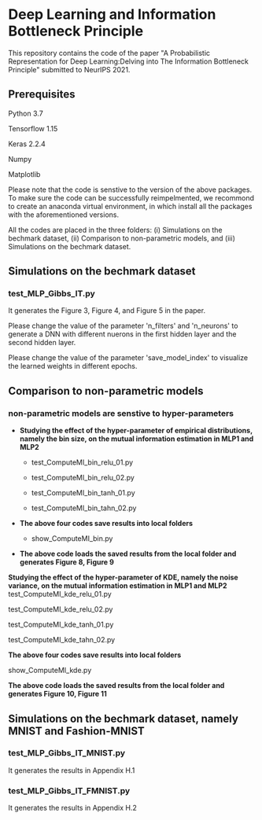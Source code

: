 
# Deep Learning and Information Bottleneck Principle
This repository contains the code of the paper "A Probabilistic Representation for Deep Learning:Delving into The Information Bottleneck Principle" submitted to NeurIPS 2021. 

## Prerequisites
Python 3.7

Tensorflow 1.15

Keras 2.2.4

Numpy

Matplotlib

Please note that the code is senstive to the version of the above packages. To make sure the code can be successfully reimpelmented, we recommond to create an anaconda virtual environment, in which install all the packages with the aforementioned versions.

All the codes are placed in the three folders: (i) Simulations on the bechmark dataset, (ii) Comparison to non-parametric models, and (iii) Simulations on the bechmark dataset.

## Simulations on the bechmark dataset
### test_MLP_Gibbs_IT.py 
It generates the Figure 3, Figure 4, and Figure 5 in the paper.

Please change the value of the parameter 'n_filters' and 'n_neurons' to generate a DNN with different nuerons in the first hidden layer and the second hidden layer.

Please change the value of the parameter 'save_model_index' to visualize the learned weights in different epochs.

## Comparison to non-parametric models

### non-parametric models are senstive to hyper-parameters

* **Studying the effect of the hyper-parameter of empirical distributions, namely the bin size, on the mutual information estimation in MLP1 and MLP2**
  * test_ComputeMI_bin_relu_01.py

  * test_ComputeMI_bin_relu_02.py

  * test_ComputeMI_bin_tanh_01.py

  * test_ComputeMI_bin_tahn_02.py

* **The above four codes save results into local folders**

  * show_ComputeMI_bin.py

* **The above code loads the saved results from the local folder and generates Figure 8, Figure 9**


**Studying the effect of the hyper-parameter of KDE, namely the noise variance, on the mutual information estimation in MLP1 and MLP2**
  test_ComputeMI_kde_relu_01.py

  test_ComputeMI_kde_relu_02.py

  test_ComputeMI_kde_tanh_01.py

  test_ComputeMI_kde_tahn_02.py

**The above four codes save results into local folders**

  show_ComputeMI_kde.py

**The above code loads the saved results from the local folder and generates Figure 10, Figure 11**


## Simulations on the bechmark dataset, namely MNIST and Fashion-MNIST

### test_MLP_Gibbs_IT_MNIST.py
It generates the results in Appendix H.1

### test_MLP_Gibbs_IT_FMNIST.py
It generates the results in Appendix H.2



